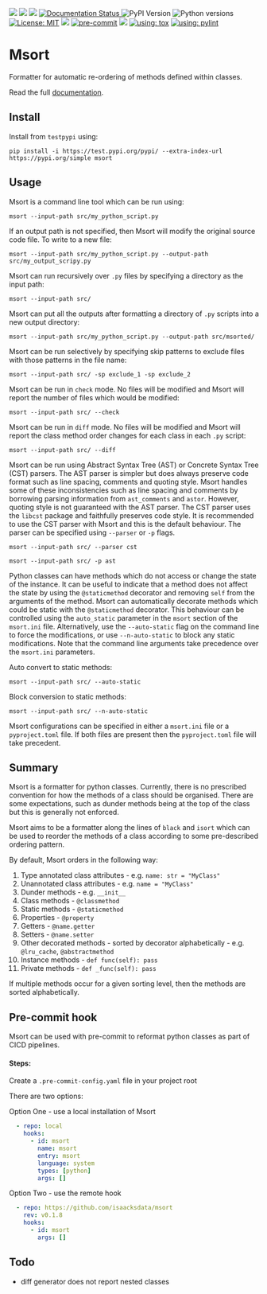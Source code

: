 <a href="https://github.com/isaacksdata/msort/actions/workflows/test_publish.yaml"><img src="https://github.com/isaacksdata/msort/actions/workflows/test_publish.yaml/badge.svg"></a>
<a href="https://github.com/isaacksdata/msort/actions/workflows/tox_ci.yaml"><img src="https://github.com/isaacksdata/msort/actions/workflows/tox_ci.yaml/badge.svg"></a>
<a href="https://codecov.io/gh/isaacksdata/msort"><img src="https://codecov.io/gh/isaacksdata/msort/branch/main/graph/badge.svg"></a>
<a href='https://msort.readthedocs.io/en/latest/?badge=latest'>
<img src='https://readthedocs.org/projects/msort/badge/?version=latest' alt='Documentation Status' />
</a>
![PyPI Version](https://img.shields.io/pypi/v/msort.svg)
![Python versions](https://img.shields.io/badge/Python-3.9--3.12-blue.svg)
<a href="https://github.com/isaacksdata/msort/blob/main/LICENSE"><img alt="License: MIT" src="https://black.readthedocs.io/en/stable/_static/license.svg"></a>
<a href="https://github.com/psf/black"><img src="https://img.shields.io/badge/code%20style-black-000000.svg"></a>
<a href="https://github.com/pre-commit/pre-commit"><img src="https://img.shields.io/badge/pre--commit-enabled-brightgreen?logo=pre-commit" alt="pre-commit" style="max-width:100%;"></a>
<a href="https://mypy-lang.org/"><img src="https://www.mypy-lang.org/static/mypy_badge.svg"></a>
<a href="https://tox.wiki/en/4.15.0/"><img alt="using: tox" src="https://img.shields.io/badge/using-tox-00AA00.svg"></a>
<a href="https://pylint.readthedocs.io/en/stable/"><img alt="using: pylint" src="https://img.shields.io/badge/pylint-10.0-blue.svg"></a>

# Msort

Formatter for automatic re-ordering of methods defined within classes.

Read the full [documentation](http://msort.readthedocs.io/).

## Install

Install from `testpypi` using:

```commandline
pip install -i https://test.pypi.org/pypi/ --extra-index-url https://pypi.org/simple msort
```

## Usage

Msort is a command line tool which can be run using:

```commandline
msort --input-path src/my_python_script.py
```

If an output path is not specified, then Msort will modify the original source code file. To write to a new file:

```commandline
msort --input-path src/my_python_script.py --output-path src/my_output_scripy.py
```

Msort can run recursively over `.py` files by specifying a directory as the input path:

```commandline
msort --input-path src/
```

Msort can put all the outputs after formatting a directory of `.py` scripts into a new output directory:

```commandline
msort --input-path src/my_python_script.py --output-path src/msorted/
```

Msort can be run selectively by specifying skip patterns to exclude files with those patterns in the file name:

```commandline
msort --input-path src/ -sp exclude_1 -sp exclude_2
```

Msort can be run in `check` mode. No files will be modified and Msort will report the number of files which would be
modified:

```commandline
msort --input-path src/ --check
```

Msort can be run in `diff` mode. No files will be modified and Msort will report the class method order changes for
each class in each `.py` script:

```commandline
msort --input-path src/ --diff
```

Msort can be run using Abstract Syntax Tree (AST) or Concrete Syntax Tree (CST) parsers. The AST parser is simpler
but does always preserve code format such as line spacing, comments and quoting style. Msort handles some of these
inconsistencies such as line spacing and comments by borrowing parsing information from `ast_comments` and `astor`.
However, quoting style is not guaranteed with the AST parser. The CST parser uses the `libcst` package and faithfully
preserves code style. It is recommended to use the CST parser with Msort and this is the default behaviour.
The parser can be specified using `--parser` or `-p` flags.

```commandline
msort --input-path src/ --parser cst
```

```commandline
msort --input-path src/ -p ast
```

Python classes can have methods which do not access or change the state of the instance. It can be useful to indicate
that a method does not affect the state by using the `@staticmethod` decorator and removing `self` from the
arguments of the method. Msort can automatically decorate methods which could be static with the `@staticmethod`
decorator. This behaviour can be controlled using the `auto_static` parameter in the `msort` section of the
`msort.ini` file. Alternatively, use the `--auto-static` flag on the command line to force the modifications, or use
`--n-auto-static` to block any static modifications. Note that the command line arguments take precedence over the
`msort.ini` parameters.

Auto convert to static methods:

```commandline
msort --input-path src/ --auto-static
```

Block conversion to static methods:

```commandline
msort --input-path src/ --n-auto-static
```

Msort configurations can be specified in either a `msort.ini` file or a `pyproject.toml` file. If both files are
present then the `pyproject.toml` file will take precedent.

## Summary

Msort is a formatter for python classes. Currently, there is no prescribed convention for how the methods of a class
should be organised. There are some expectations, such as dunder methods being at the top of the class but this is
generally not enforced.

Msort aims to be a formatter along the lines of `black` and `isort` which can be used to reorder the methods of a class
according to some pre-described ordering pattern.

By default, Msort orders in the following way:

1. Type annotated class attributes - e.g. `name: str = "MyClass"`
1. Unannotated class attributes - e.g. `name = "MyClass"`
1. Dunder methods - e.g. `__init__`
1. Class methods - `@classmethod`
1. Static methods - `@staticmethod`
1. Properties - `@property`
1. Getters - `@name.getter`
1. Setters - `@name.setter`
1. Other decorated methods - sorted by decorator alphabetically - e.g. `@lru_cache`, `@abstractmethod`
1. Instance methods - `def func(self): pass`
1. Private methods - `def _func(self): pass`

If multiple methods occur for a given sorting level, then the methods are sorted alphabetically.

## Pre-commit hook

Msort can be used with pre-commit to reformat python classes as part of CICD pipelines.

#### Steps:

Create a `.pre-commit-config.yaml` file in your project root

There are two options:

Option One - use a local installation of Msort

```yaml
  - repo: local
    hooks:
      - id: msort
        name: msort
        entry: msort
        language: system
        types: [python]
        args: []
```

Option Two - use the remote hook

```yaml
  - repo: https://github.com/isaacksdata/msort
    rev: v0.1.8
    hooks:
      - id: msort
        args: []
```

## Todo

- diff generator does not report nested classes
